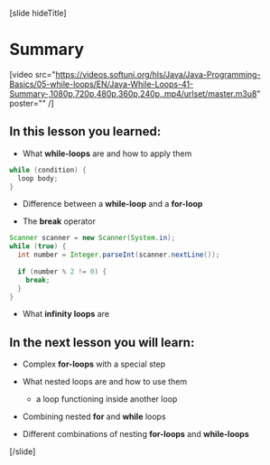 [slide hideTitle]
# Summary

[video src="https://videos.softuni.org/hls/Java/Java-Programming-Basics/05-while-loops/EN/Java-While-Loops-41-Summary-,1080p,720p,480p,360p,240p,.mp4/urlset/master.m3u8" poster="" /]

## In this lesson you learned: 

- What **while-loops** are and how to apply them

```java
while (condition) {
  loop body;
}
```

- Difference between a **while-loop** and a **for-loop**



- The **break** operator 

```java
Scanner scanner = new Scanner(System.in);
while (true) {
  int number = Integer.parseInt(scanner.nextLine());
  
  if (number % 2 != 0) {
    break;
  }
}
```

- What **infinity loops** are 


## In the next lesson you will learn:

- Complex **for-loops** with a special step

- What nested loops are and how to use them

  * a loop functioning inside another loop

- Combining nested **for** and **while** loops
- Different combinations of nesting **for-loops** and **while-loops**


[/slide]
